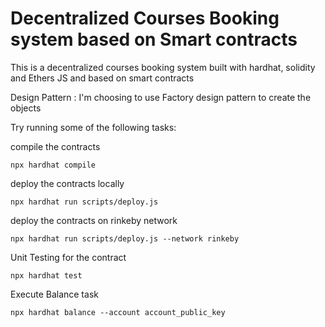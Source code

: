 # Decentralized Courses Booking system based on Smart contracts

This is a decentralized courses booking system built with hardhat, solidity and Ethers JS and based on smart contracts

Design Pattern : I'm choosing to use Factory design pattern to create the objects

Try running some of the following tasks:

compile the contracts 

```
npx hardhat compile 
```

deploy the contracts locally 
```
npx hardhat run scripts/deploy.js
```

deploy the contracts on rinkeby network 
```
npx hardhat run scripts/deploy.js --network rinkeby
```

Unit Testing for the contract 
```
npx hardhat test 
```

Execute Balance task  
```
npx hardhat balance --account account_public_key 
```
